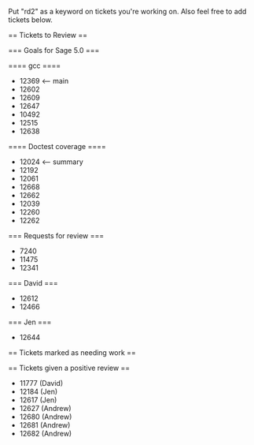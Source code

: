 Put "rd2" as a keyword on tickets you're working on.  Also feel free to add tickets below.

== Tickets to Review ==

=== Goals for Sage 5.0 ===

==== gcc ====

 * 12369 <-- main
 * 12602
 * 12609
 * 12647
 * 10492
 * 12515
 * 12638

==== Doctest coverage ====

 * 12024 <-- summary
 * 12192
 * 12061
 * 12668
 * 12662
 * 12039
 * 12260
 * 12262

=== Requests for review ===

 * 7240
 * 11475
 * 12341

=== David ===

 * 12612
 * 12466 

=== Jen ===
 
 * 12644

== Tickets marked as needing work ==


== Tickets given a positive review ==

 * 11777 (David)
 * 12184 (Jen) 
 * 12617 (Jen) 
 * 12627 (Andrew)
 * 12680 (Andrew)
 * 12681 (Andrew)
 * 12682 (Andrew)
